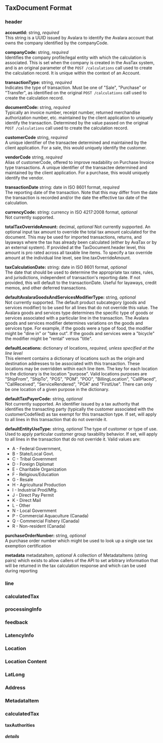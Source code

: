 ## TaxDocument Format
### header
**accountId:** string, *required*  
This string is a UUID issued by Avalara to identify the Avalara account that owns the company identified by the companyCode.

**companyCode:** string, *required*  
Identifies the company profile/legal entity with which the calculation is associated. This is set when the company is created in the AvaTax system, and is an original parameter of the `POST /calculations` call used to create the calculation record. It is unique within the context of an Account.

**transactionType:** string, *required*  
Indicates the type of transaction. Must be one of "Sale", "Purchase" or "Transfer", as identified on the original `POST /calculations` call used to create the calculation record.

**documentCode:** string, *required*  
Typically an invoice number, receipt number, returned merchandise authorization number, etc. maintained by the client application to uniquely identify the transaction. Determined by the value passed on the original `POST /calculations` call used to create the calculation record.

**customerCode** string, *required*  
A unique identifier of the transactee determined and maintained by the client application. For a sale, this would uniquely identify the customer.

**vendorCode** string, *required*  
Alias of customerCode, offered to improve readability on Purchase Invoice type transactions. A unique identifier of the transactee determined and maintained by the client application. For a purchase, this would uniquely identify the vendor.

**transactionDate** string: date in ISO 8601 format, *required*  
The reporting date of the transaction. Note that this may differ from the date the transaction is recorded and/or the date the effective tax date of the calculation.

**currencyCode:** string: currency in ISO 4217:2008 format, *optional*  
Not currently supported.

**totalTaxOverrideAmount:** decimal, *optional*
Not currently supported. An optional input tax amount to override the total tax amount calculated for the document. This may be used for imported transactions, returns, and layaways where the tax has already been calculated (either by AvaTax or by an external system). If provided at the TaxDocument.header level, this amount is pro rated across all taxable line items. To specify a tax override amount at the individual line level, see line.taxOverrideAmount.

**taxCalculationDate:** string: date in ISO 8601 format, *optional*  
The date that should be used to determine the appropriate tax rates, rules, and jurisdictions, independent of transaction's reporting date. If not provided, this will default to the transactionDate. Useful for layaways, credit memos, and other deferred transactions.

**defaultAvalaraGoodsAndServicesModifierType:** string, *optional*  
Not currently supported. The default product subcategory (goods and services modifier) to be used for all lines that do not override this value. The Avalara goods and services type determines the specific type of goods or services associated with a particular line in the transaction. The Avalara goods and services modifier determines variations on the goods and services type. For example, if the goods were a type of food, the modifier might be "dine in" or "take out". If the goods and services were a "bicycle" the modifier might be "rental" versus "title".

**defaultLocations:** dictionary of locations, *required, unless specified at the line level*  
This element contains a dictionary of locations such as the origin and destination addresses to be associated with this transaction. These locations may be overridden within each line item. The key for each location in the dictionary is the location "purpose". Valid locations purposes are "ShipFrom", "ShipTo", "POS", "POM", "POO", "BillingLocation", "CallPlaced", "CallReceived", "ServiceRendered", "POA" and "FirstUse". There can only be one location of a given purpose in the dictionary.

**defaultTaxPayerCode:** string, *optional*  
Not currently supported. An identifier issued by a tax authority that identifies the transacting party (typically the customer associated with the customerCodefiled) as tax exempt for this transaction type. If set, will apply to all lines in this transaction that do not override it.

**defaultEntityUseType:** string, *optional*
The type of customer or type of use. Used to apply particular customer group taxability behavior. If set, will apply to all lines in the transaction that do not override it. Valid values are:

- A - Federal Government,
- B - State/Local Govt.
- C - Tribal Government
- D - Foreign Diplomat
- E - Charitable Organization
- F - Religious/Education
- G - Resale
- H - Agricultural Production
- I - Industrial Prod/Mfg.
- J - Direct Pay Permit
- K - Direct Mail
- L - Other
- N - Local Government
- P - Commercial Aquaculture (Canada)
- Q - Commercial Fishery (Canada)
- R - Non-resident (Canada)

**purchaseOrderNumber:** string, *optional*  
A purchase order number which might be used to look up a single use tax exemption certification

**metadata** metadataItem, *optional*
A collection of MetadataItems (string pairs) which exists to allow callers of the API to set arbitrary information that will be returned in the tax calculation response and which can be used during reporting

### line
### calculatedTax
### processingInfo
### feedback
### LatencyInfo
### Location
### Location Content
### LatLong
### Address
### MetadataItem
### calculatedTax
#### taxAuthorities
##### details

